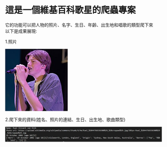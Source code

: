 # 這是一個維基百科歌星的爬蟲專案
它的功能可以把人物的照片、名字、生日、年齡、出生地和唱歌的類型爬下來  
以下是成果展現:

1.照片

![](Ruel.jpg)

2.爬下來的資料(姓名、照片的連結、生日、出生地、歌曲類型)

![](pic.jpg)

